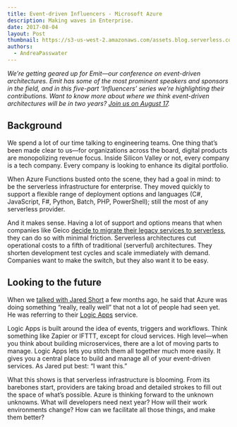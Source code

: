 ```yaml
---
title: Event-driven Influencers - Microsoft Azure
description: Making waves in Enterprise.
date: 2017-08-04
layout: Post
thumbnail: https://s3-us-west-2.amazonaws.com/assets.blog.serverless.com/MSAzure.png
authors:
  - AndreaPasswater
---
```


*We’re getting geared up for Emit—our conference on event-driven architectures. Emit has some of the most prominent speakers and sponsors in the field, and in this five-part ‘Influencers’ series we’re highlighting their contributions. Want to know more about where we think event-driven architectures will be in two years? [Join us on August 17](http://www.emitconference.com).*

## Background

We spend a lot of our time talking to engineering teams. One thing that’s been made clear to us—for organizations across the board, digital products are monopolizing revenue focus. Inside Silicon Valley or not, every company is a tech company. Every company is looking to enhance its digital portfolio.

When Azure Functions busted onto the scene, they had a goal in mind: to be the serverless infrastructure for enterprise. They moved quickly to support a flexible range of deployment options and languages (C#, JavaScript, F#, Python, Batch, PHP, PowerShell); still the most of any serverless provider.

And it makes sense. Having a lot of support and options means that when companies like Geico [decide to migrate their legacy services to serverless](https://customers.microsoft.com/en-US/story/geico), they can do so with minimal friction. Serverless architectures cut operational costs to a fifth of traditional (serverful) architectures. They shorten development test cycles and scale immediately with demand. Companies want to make the switch, but they also want it to be easy.

## Looking to the future

When we [talked with Jared Short](https://serverless.com/blog/serverless-air-episode-two/) a few months ago, he said that Azure was doing something “really, really well” that not a lot of people had seen yet. He was referring to their [Logic Apps](https://azure.microsoft.com/en-us/services/logic-apps/) service.

Logic Apps is built around the idea of events, triggers and workflows. Think something like Zapier or IFTTT, except for cloud services. High level—when you think about building microservices, there are a lot of moving parts to manage. Logic Apps lets you stitch them all together much more easily. It gives you a central place to build and manage all of your event-driven services. As Jared put best: “I want this.”

What this shows is that serverless infrastructure is blooming. From its barebones start, providers are taking broad and detailed strokes to fill out the space of what’s possible. Azure is thinking forward to the unknown unknowns. What will developers need next year? How will their work environments change? How can we facilitate all those things, and make them better?
